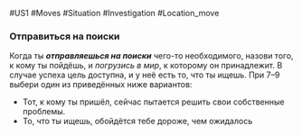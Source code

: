 #US1 #Moves #Situation #Investigation #Location_move 
### Отправиться на поиски

Когда ты ***отправляешься на поиски*** чего-то необходимого, назови того, к кому ты пойдёшь, и *погрузись в мир*, к которому он принадлежит. В случае успеха цель доступна, и у неё есть то, что ты ищешь. При 7–9 выбери один из приведённых ниже вариантов: 
- Тот, к кому ты пришёл, сейчас пытается решить свои собственные проблемы.
- То, что ты ищешь, обойдётся тебе дороже, чем ожидалось